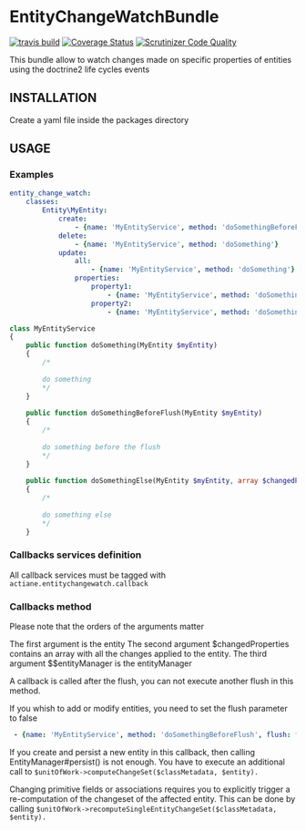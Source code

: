 # EntityChangeWatchBundle

[![travis build](https://travis-ci.org/actiane/EntityChangeWatchBundle.svg?branch=v2.1)](https://travis-ci.org/actiane/EntityChangeWatchBundle)
[![Coverage Status](https://coveralls.io/repos/github/actiane/EntityChangeWatchBundle/badge.svg?branch=v2.1)](https://coveralls.io/github/actiane/EntityChangeWatchBundle?branch=master)
[![Scrutinizer Code Quality](https://scrutinizer-ci.com/g/actiane/EntityChangeWatchBundle/badges/quality-score.png?b=v2.1)](https://scrutinizer-ci.com/g/actiane/EntityChangeWatchBundle/?branch=master)

This bundle allow to watch changes made on specific properties of entities using the doctrine2 life cycles events

## INSTALLATION

Create a yaml file inside the packages directory

## USAGE

### Examples
```yaml
entity_change_watch:
    classes:
        Entity\MyEntity:
            create:
                - {name: 'MyEntityService', method: 'doSomethingBeforeFlush', flush: false}
            delete:
                - {name: 'MyEntityService', method: 'doSomething'}
            update:
                all:
                    - {name: 'MyEntityService', method: 'doSomething'}
                properties:
                    property1:
                        - {name: 'MyEntityService', method: 'doSomething'}
                    property2:
                        - {name: 'MyEntityService', method: 'doSomethingElse'}
```


```php
class MyEntityService
{
    public function doSomething(MyEntity $myEntity)
    {
        /*
        
        do something
        */
    }
    
    public function doSomethingBeforeFlush(MyEntity $myEntity)
    {
        /*
        
        do something before the flush
        */
    }
    
    public function doSomethingElse(MyEntity $myEntity, array $changedProperties, EntityManagerInterface $entityManager)
    {
        /*
        
        do something else
        */
    }
```

### Callbacks services definition
All callback services must be tagged with ```actiane.entitychangewatch.callback```

### Callbacks method

Please note that the orders of the arguments matter

The first argument is the entity
The second argument $changedProperties contains an array with all the changes applied to the entity.
The third argument $$entityManager is the entityManager

A callback is called after the flush, you can not execute another flush in this method.

If you whish to add or modify entities, you need to set the flush parameter to false

```YAML
 - {name: 'MyEntityService', method: 'doSomethingBeforeFlush', flush: false}
```

If you create and persist a new entity in this callback, then calling EntityManager#persist() is not enough. You have to execute an additional call to `$unitOfWork->computeChangeSet($classMetadata, $entity).`

Changing primitive fields or associations requires you to explicitly trigger a re-computation of the changeset of the affected entity. This can be done by calling `$unitOfWork->recomputeSingleEntityChangeSet($classMetadata, $entity).`
